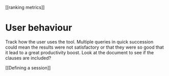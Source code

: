 [[ranking metrics]]

# User behaviour
Track how the user uses the tool. Multiple queries in quick succession could mean the results were not satisfactory or that they were so good that it lead to a great productivity boost. Look at the document to see if the clauses are included?

[[Defining a session]]